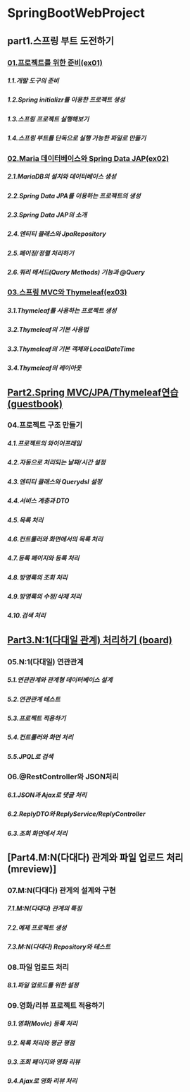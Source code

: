 # SpringBootWebProject
## part1.스프링 부트 도전하기
### [01.프로젝트를 위한 준비(ex01)](https://github.com/rlarmsdn2999/SpringBootWebProject/tree/master/ex01)
##### 1.1.개발 도구의 준비
##### 1.2.Spring initializr를 이용한 프로젝트 생성
##### 1.3.스프링 프로젝트 실행해보기
##### 1.4.스프링 부트를 단독으로 실행 가능한 파일로 만들기

### [02.Maria 데이터베이스와 Spring Data JAP(ex02)](https://github.com/rlarmsdn2999/SpringBootWebProject/tree/master/ex02)
##### 2.1.MariaDB의 설치와 데이터베이스 생성
##### 2.2.Spring Data JPA를 이용하는 프로젝트의 생성
##### 2.3.Spring Data JAP의 소개
##### 2.4.엔티티 클래스와 JpaRepository
##### 2.5.페이징/정렬 처리하기
##### 2.6.쿼리 메서드(Query Methods) 기능과 @Query

### [03.스프링 MVC와 Thymeleaf(ex03)](https://github.com/rlarmsdn2999/SpringBootWebProject/tree/master/ex03)
##### 3.1.Thymeleaf를 사용하는 프로젝트 생성
##### 3.2.Thymeleaf의 기본 사용법
##### 3.3.Thymeleaf의 기본 객체와 LocalDateTime
##### 3.4.Thymeleaf의 레이아웃

## [Part2.Spring MVC/JPA/Thymeleaf연습 (guestbook)](https://github.com/rlarmsdn2999/SpringBootWebProject/tree/master/guestbook)
### 04.프로젝트 구조 만들기
##### 4.1.프로젝트의 와이어프레임
##### 4.2.자동으로 처리되는 날짜/시간 설정
##### 4.3.엔티티 클래스와 Querydsl 설정
##### 4.4.서비스 계층과 DTO
##### 4.5.목록 처리
##### 4.6.컨트롤러와 화면에서의 목록 처리
##### 4.7.등록 페이지와 등록 처리
##### 4.8.방명록의 조회 처리
##### 4.9.방명록의 수정/삭제 처리
##### 4.10.검색 처리

## [Part3.N:1(다대일 관계) 처리하기 (board)](https://github.com/rlarmsdn2999/SpringBootWebProject/tree/master/board)
### 05.N:1(다대일) 연관관계
##### 5.1.연관관계와 관계형 데이터베이스 설계
##### 5.2.연관관계 테스트
##### 5.3.프로젝트 적용하기
##### 5.4.컨트롤러와 화면 처리
##### 5.5.JPQL로 검색

### 06.@RestController와 JSON처리
##### 6.1.JSON과 Ajax로 댓글 처리
##### 6.2.ReplyDTO와 ReplyService/ReplyController
##### 6.3.조회 화면에서 처리

## [Part4.M:N(다대다) 관계와 파일 업로드 처리 (mreview)]
### 07.M:N(다대다) 관게의 설계와 구현
##### 7.1.M:N(다대다) 관계의 특징
##### 7.2.예제 프로젝트 생성
##### 7.3.M:N(다대다) Repository와 테스트

### 08.파일 업로드 처리
##### 8.1.파일 업로드를 위한 설정

### 09.영화/리뷰 프로젝트 적용하기
##### 9.1.영화(Movie) 등록 처리
##### 9.2.목록 처리와 평균 평점
##### 9.3.조회 페이지와 영화 리뷰
##### 9.4.Ajax로 영화 리뷰 처리